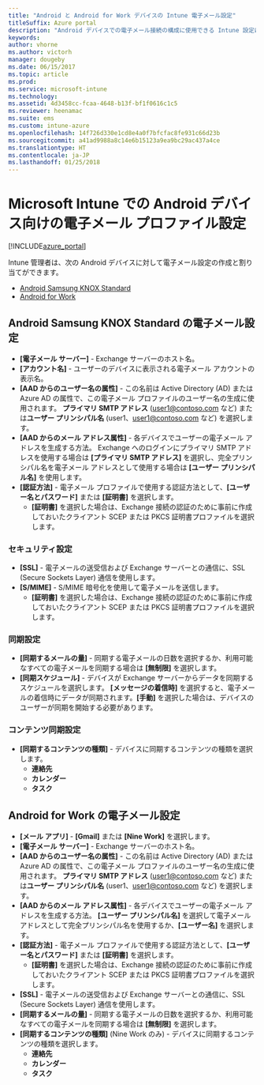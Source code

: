 ```yaml
---
title: "Android と Android for Work デバイスの Intune 電子メール設定"
titleSuffix: Azure portal
description: "Android デバイスでの電子メール接続の構成に使用できる Intune 設定について説明します。\""
keywords: 
author: vhorne
ms.author: victorh
manager: dougeby
ms.date: 06/15/2017
ms.topic: article
ms.prod: 
ms.service: microsoft-intune
ms.technology: 
ms.assetid: 4d3458cc-fcaa-4648-b13f-bf1f0616c1c5
ms.reviewer: heenamac
ms.suite: ems
ms.custom: intune-azure
ms.openlocfilehash: 14f726d330e1cd8e4a0f7bfcfac8fe931c66d23b
ms.sourcegitcommit: a41ad9988a8c14e6b15123a9ea9bc29ac437a4ce
ms.translationtype: HT
ms.contentlocale: ja-JP
ms.lasthandoff: 01/25/2018
---
```

# <a name="email-profile-settings-for-android--devices-in-microsoft-intune"></a>Microsoft Intune での Android デバイス向けの電子メール プロファイル設定

[!INCLUDE[azure_portal](./includes/azure_portal.md)]

Intune 管理者は、次の Android デバイスに対して電子メール設定の作成と割り当てができます。
- [Android Samsung KNOX Standard](#android-samsung-knox-standard-email-settings)
- [Android for Work](#android-for-work-email-settings)

## <a name="android-samsung-knox-standard-email-settings"></a>Android Samsung KNOX Standard の電子メール設定
- **[電子メール サーバー]** - Exchange サーバーのホスト名。
- **[アカウント名]** - ユーザーのデバイスに表示される電子メール アカウントの表示名。
- **[AAD からのユーザー名の属性]** - この名前は Active Directory (AD) または Azure AD の属性で、この電子メール プロファイルのユーザー名の生成に使用されます。 **プライマリ SMTP アドレス** (user1@contoso.com など) または**ユーザー プリンシパル名** (user1、user1@contoso.com など) を選択します。
- **[AAD からのメール アドレス属性]** - 各デバイスでユーザーの電子メール アドレスを生成する方法。 Exchange へのログインにプライマリ SMTP アドレスを使用する場合は **[プライマリ SMTP アドレス]** を選択し、完全プリンシパル名を電子メール アドレスとして使用する場合は **[ユーザー プリンシパル名]** を使用します。
- **[認証方法]** - 電子メール プロファイルで使用する認証方法として、**[ユーザー名とパスワード]** または **[証明書]** を選択します。
    - **[証明書]** を選択した場合は、Exchange 接続の認証のために事前に作成しておいたクライアント SCEP または PKCS 証明書プロファイルを選択します。

### <a name="security-settings"></a>セキュリティ設定

- **[SSL]** - 電子メールの送受信および Exchange サーバーとの通信に、SSL (Secure Sockets Layer) 通信を使用します。
- **[S/MIME]** - S/MIME 暗号化を使用して電子メールを送信します。
    - **[証明書]** を選択した場合は、Exchange 接続の認証のために事前に作成しておいたクライアント SCEP または PKCS 証明書プロファイルを選択します。

### <a name="synchronization-settings"></a>同期設定

- **[同期するメールの量]** - 同期する電子メールの日数を選択するか、利用可能なすべての電子メールを同期する場合は **[無制限]** を選択します。
- **[同期スケジュール]** - デバイスが Exchange サーバーからデータを同期するスケジュールを選択します。 **[メッセージの着信時]** を選択すると、電子メールの着信時にデータが同期されます。**[手動]** を選択した場合は、デバイスのユーザーが同期を開始する必要があります。

### <a name="content-sync-settings"></a>コンテンツ同期設定

- **[同期するコンテンツの種類]** - デバイスに同期するコンテンツの種類を選択します。
    - **連絡先**
    - **カレンダー**
    - **タスク**

## <a name="android-for-work-email-settings"></a>Android for Work の電子メール設定

- **[メール アプリ]** - **[Gmail]** または **[Nine Work]** を選択します。
- **[電子メール サーバー]** - Exchange サーバーのホスト名。
- **[AAD からのユーザー名の属性]** - この名前は Active Directory (AD) または Azure AD の属性で、この電子メール プロファイルのユーザー名の生成に使用されます。 **プライマリ SMTP アドレス** (user1@contoso.com など) または**ユーザー プリンシパル名** (user1、user1@contoso.com など) を選択します。
- **[AAD からのメール アドレス属性]** - 各デバイスでユーザーの電子メール アドレスを生成する方法。 **[ユーザー プリンシパル名]**  を選択して電子メール アドレスとして完全プリンシパル名を使用するか、**[ユーザー名]** を選択します。
- **[認証方法]** - 電子メール プロファイルで使用する認証方法として、**[ユーザー名とパスワード]** または **[証明書]** を選択します。
    - **[証明書]** を選択した場合は、Exchange 接続の認証のために事前に作成しておいたクライアント SCEP または PKCS 証明書プロファイルを選択します。
- **[SSL]** - 電子メールの送受信および Exchange サーバーとの通信に、SSL (Secure Sockets Layer) 通信を使用します。
- **[同期するメールの量]** - 同期する電子メールの日数を選択するか、利用可能なすべての電子メールを同期する場合は **[無制限]** を選択します。
- **[同期するコンテンツの種類]** (Nine Work のみ) - デバイスに同期するコンテンツの種類を選択します。
    - **連絡先**
    - **カレンダー**
    - **タスク**
